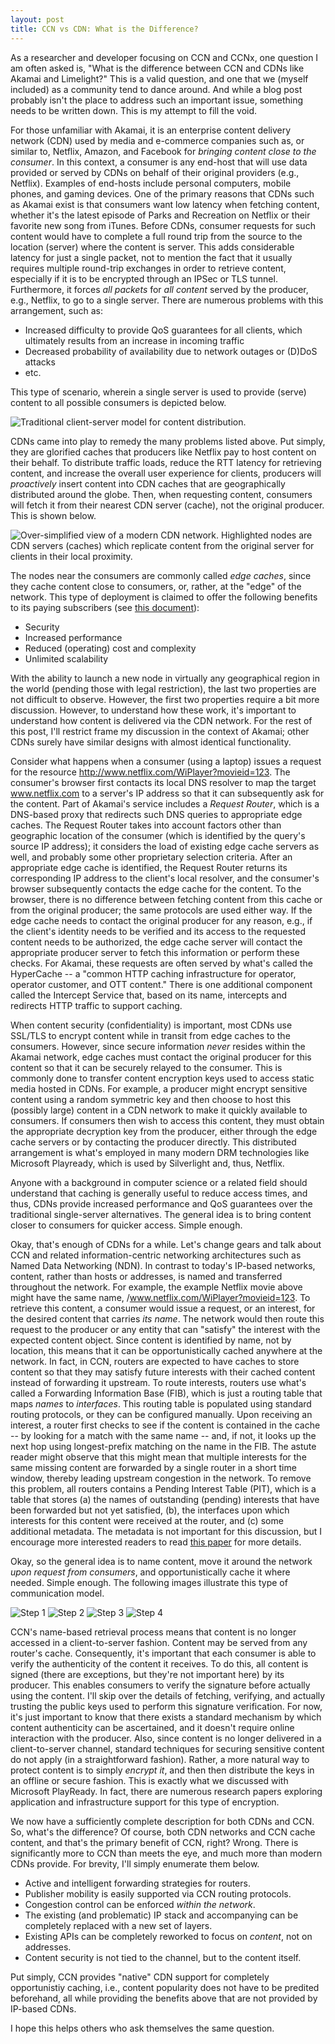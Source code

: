 ```yaml
---
layout: post
title: CCN vs CDN: What is the Difference?
---
```


As a researcher and developer focusing on CCN and CCNx, one question I am often asked is, "What is
the difference between CCN and CDNs like Akamai and Limelight?" This is a valid question, and one that we (myself
included) as a community tend to dance around. And while a blog post probably isn't the place to address such
an important issue, something needs to be written down. This is my attempt to fill the void.

For those unfamiliar with Akamai, it is an enterprise content delivery network (CDN) used by media and 
e-commerce companies such as, or similar to, Netflix, Amazon, and Facebook for *bringing content
close to the consumer*. In this context, a consumer is any end-host that will use data provided or
served by CDNs on behalf of their original providers (e.g., Netflix). Examples of end-hosts include
personal computers, mobile phones, and gaming devices. One of the primary reasons that CDNs such as
Akamai exist is that consumers want low latency when fetching content, whether it's the latest 
episode of Parks and Recreation on Netflix or their favorite new song from iTunes. Before CDNs,
consumer requests for such content would have to complete a full round trip from the source to
the location (server) where the content is server. This adds considerable latency for just a single
packet, not to mention the fact that it usually requires multiple round-trip exchanges in order 
to retrieve content, especially if it is to be encrypted through an IPSec or TLS tunnel. Furthermore,
it forces *all packets* for *all content* served by the producer, e.g., Netflix, to go to a single
server. There are numerous problems with this arrangement, such as:

- Increased difficulty to provide QoS guarantees for all clients, which ultimately results from an increase in incoming traffic
- Decreased probability of availability due to network outages or (D)DoS attacks
- etc.

This type of scenario, wherein a single server is used to provide (serve) content to all possible consumers is depicted below.

![Traditional client-server model for content distribution.](/images/posts/ccn_vs_cdn-figure1.png)

CDNs came into play to remedy the many problems listed above. Put simply, they are glorified caches that
producers like Netflix pay to host content on their behalf. To distribute traffic loads, reduce the RTT
latency for retrieving content, and increase the overall user experience for clients, producers will
*proactively* insert content into CDN caches that are geographically distributed around the globe. Then,
when requesting content, consumers will fetch it from their nearest CDN server (cache), not the original
producer. This is shown below.

![Over-simplified view of a modern CDN network. Highlighted nodes are CDN servers (caches) which replicate content from the original server for clients in their local proximity.](/images/posts/ccn_vs_cdn-figure2.png)

The nodes near the consumers are commonly called *edge caches*, since they cache content close to consumers,
or, rather, at the "edge" of the network. This type of deployment is claimed to offer the following 
benefits to its paying subscribers (see [this document](http://www.akamai.com/dl/feature_sheets/fs_edgesuite_securecontentdelivery.pdf)):

- Security
- Increased performance
- Reduced (operating) cost and complexity
- Unlimited scalability

With the ability to launch a new node in virtually any geographical region in the world (pending those with
legal restriction), the last two properties are not difficult to observe. However, the first two properties 
require a bit more discussion. However, to understand how these work, it's important to understand
how content is delivered via the CDN network. For the rest of this post, I'll restrict frame my discussion
in the context of Akamai; other CDNs surely have similar designs with almost identical functionality. 

Consider what happens when a consumer (using a laptop) issues a request for the 
resource http://www.netflix.com/WiPlayer?movieid=123. The consumer's browser first
contacts its local DNS resolver to map the target www.netflix.com to a server's IP 
address so that it can subsequently ask for the content. Part of Akamai's service includes
a _Request Router_, which is a DNS-based proxy that redirects such DNS queries to appropriate
edge caches. The Request Router takes into account factors other than geographic location of
the consumer (which is identified by the query's source IP address); it considers the load
of existing edge cache servers as well, and probably some other proprietary selection 
criteria. After an appropriate edge cache is identified, the Request Router returns its corresponding
IP address to the client's local resolver, and the consumer's browser subsequently contacts
the edge cache for the content. To the browser, there is no difference between fetching 
content from this cache or from the original producer; the same protocols are used either way.
If the edge cache needs to contact the original producer for any reason, e.g., if the client's
identity needs to be verified and its access to the requested content needs to be authorized,
the edge cache server will contact the appropriate producer server to fetch this information
or perform these checks. For Akamai, these requests are often served by what's called the
HyperCache -- a "common HTTP caching infrastructure for operator, operator customer, and 
OTT content." There is one additional component called the Intercept Service that, based
on its name, intercepts and redirects HTTP traffic to support caching. 

When content security (confidentiality) is important, most CDNs use SSL/TLS to encrypt 
content while in transit from edge caches to the consumers. However, since secure information
*never* resides within the Akamai network, edge caches must contact the original producer 
for this content so that it can be securely relayed to the consumer. This is commonly done to
transfer content encryption keys used to access static media hosted in CDNs. For example,
a producer might encrypt sensitive content using a random symmetric key and then choose to host
this (possibly large) content in a CDN network to make it quickly available to consumers. 
If consumers then wish to access this content, they must obtain the appropriate decryption key
from the producer, either through the edge cache servers or by contacting the producer directly. 
This distributed arrangement is what's employed in many modern DRM technologies like Microsoft
Playready, which is used by Silverlight and, thus, Netflix.

Anyone with a background in computer science or a related field should understand that
caching is generally useful to reduce access times, and thus, CDNs provide increased
performance and QoS guarantees over the traditional single-server alternatives. The general
idea is to bring content closer to consumers for quicker access. Simple enough.

Okay, that's enough of CDNs for a while. Let's change gears and talk about CCN and related
information-centric networking architectures such as Named Data Networking (NDN). In contrast
to today's IP-based networks, content, rather than hosts or addresses, is named and transferred
throughout the network. For example, the example Netflix movie above might have the same name,
/www.netflix.com/WiPlayer?movieid=123. To retrieve this content, a consumer would issue a
request, or an interest, for the desired content that carries *its name*. The network would
then route this request to the producer or any entity that can "satisfy" the interest with
the expected content object. Since content is identified by name, not by location, this means
that it can be opportunistically cached anywhere at the network. In fact, in CCN, routers
are expected to have caches to store content so that they may satisfy future interests with 
their cached content instead of forwarding it upstream. To route interests, routers use what's called
a Forwarding Information Base (FIB), which is just a routing table that maps *names* to *interfaces*.
This routing table is populated using standard routing protocols, or they can be configured manually.
Upon receiving an interest, a router first checks to see if the content is contained in the cache --
by looking for a match with the same name -- and, if not, it looks up the next hop using 
longest-prefix matching on the name in the FIB. The astute reader might observe that this might
mean that multiple interests for the same missing content are forwarded by a single router in a short
time window, thereby leading upstream congestion in the network. To remove this problem, all
routers contains a Pending Interest Table (PIT), which is a table that stores (a) the names
of outstanding (pending) interests that have been forwarded but not yet satisfied, (b), the interfaces
upon which interests for this content were received at the router, and (c) some additional metadata. 
The metadata is not important for this discussion, but I encourage more interested readers to
read [this paper](LINK) for more details.

Okay, so the general idea is to name content, move it around the network *upon request from consumers*, 
and opportunistically cache it where needed. Simple enough. The following images illustrate this type
of communication model.

![Step 1](/images/posts/ccn_img1.png) 
![Step 2](/images/posts/ccn_img2.png) 
![Step 3](/images/posts/ccn_img3.png) 
![Step 4](/images/posts/ccn_img4.png) 

CCN's name-based retrieval process means that content is no longer accessed in a client-to-server fashion.
Content may be served from any router's cache. Consequently, it's important that each consumer is able
to verify the authenticity of the content it receives. To do this, all content is signed (there are
exceptions, but they're not important here) by its producer. This enables consumers to verify the
signature before actually using the content. I'll skip over the details of fetching, verifying, and 
actually trusting the public keys used to perform this signature verification. For now, it's just important
to know that there exists a standard mechanism by which content authenticity can be ascertained, and
it doesn't require online interaction with the producer. Also, since content is no longer delivered
in a client-to-server channel, standard techniques for securing sensitive content do not 
apply (in a straightforward fashion). Rather, a more natural way to protect content is to simply 
_encrypt it_, and then then distribute the keys in an offline or secure fashion. This is exactly
what we discussed with Microsoft PlayReady. In fact, there are numerous research papers exploring
application and infrastructure support for this type of encryption. 

We now have a sufficiently complete description for both CDNs and CCN. So, what's the difference? 
Of course, both CDN networks and CCN cache content, and that's the primary benefit of CCN, right?
Wrong. There is significantly more to CCN than meets the eye, and much more than modern CDNs provide.
For brevity, I'll simply enumerate them below.

* Active and intelligent forwarding strategies for routers.
* Publisher mobility is easily supported via CCN routing protocols. 
* Congestion control can be enforced *within the network*.
* The existing (and problematic) IP stack and accompanying can be completely replaced with a new set of layers.
* Existing APIs can be completely reworked to focus on *content*, not on addresses.
* Content security is not tied to the channel, but to the content itself. 

Put simply, CCN provides "native" CDN support for completely opportunistiy caching, i.e., content
popularity does not have to be predited beforehand, all while providing the benefits above that
are not provided by IP-based CDNs. 

I hope this helps others who ask themselves the same question. 

